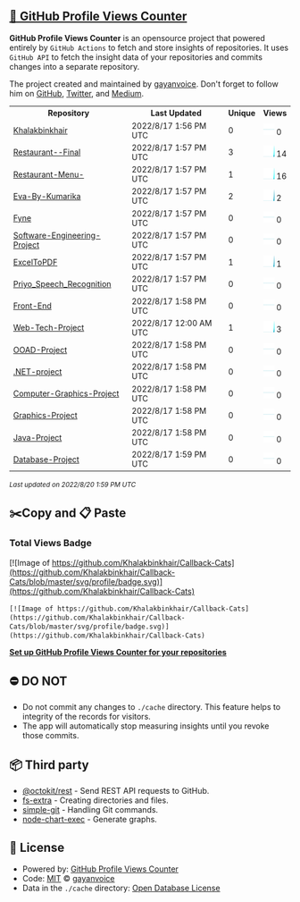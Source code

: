 ## [🚀 GitHub Profile Views Counter](https://github.com/gayanvoice/github-profile-views-counter)
**GitHub Profile Views Counter** is an opensource project that powered entirely by  `GitHub Actions` to fetch and store insights of repositories.
It uses `GitHub API` to fetch the insight data of your repositories and commits changes into a separate repository.

The project created and maintained by [gayanvoice](https://github.com/gayanvoice). Don't forget to follow him on [GitHub](https://github.com/gayanvoice), [Twitter](https://twitter.com/gayanvoice), and [Medium](https://gayanvoice.medium.com/).

<table>
	<tr>
		<th>
			Repository
		</th>
		<th>
			Last Updated
		</th>
		<th>
			Unique
		</th>
		<th>
			Views
		</th>
	</tr>
	<tr>
		<td>
			<a href="https://github.com/Khalakbinkhair/Callback-Cats/tree/master/readme/407408317/year.md">
				Khalakbinkhair
			</a>
		</td>
		<td>
			2022/8/17 1:56 PM UTC
		</td>
		<td>
			0
		</td>
		<td>
			<img alt="Response time graph" src="https://github.com/Khalakbinkhair/Callback-Cats/raw/master/graph/407408317/small/year.png" height="20"> 0
		</td>
	</tr>
	<tr>
		<td>
			<a href="https://github.com/Khalakbinkhair/Callback-Cats/tree/master/readme/522584461/year.md">
				Restaurant--Final
			</a>
		</td>
		<td>
			2022/8/17 1:57 PM UTC
		</td>
		<td>
			3
		</td>
		<td>
			<img alt="Response time graph" src="https://github.com/Khalakbinkhair/Callback-Cats/raw/master/graph/522584461/small/year.png" height="20"> 14
		</td>
	</tr>
	<tr>
		<td>
			<a href="https://github.com/Khalakbinkhair/Callback-Cats/tree/master/readme/518557125/year.md">
				Restaurant-Menu-
			</a>
		</td>
		<td>
			2022/8/17 1:57 PM UTC
		</td>
		<td>
			1
		</td>
		<td>
			<img alt="Response time graph" src="https://github.com/Khalakbinkhair/Callback-Cats/raw/master/graph/518557125/small/year.png" height="20"> 16
		</td>
	</tr>
	<tr>
		<td>
			<a href="https://github.com/Khalakbinkhair/Callback-Cats/tree/master/readme/507641972/year.md">
				Eva-By-Kumarika
			</a>
		</td>
		<td>
			2022/8/17 1:57 PM UTC
		</td>
		<td>
			2
		</td>
		<td>
			<img alt="Response time graph" src="https://github.com/Khalakbinkhair/Callback-Cats/raw/master/graph/507641972/small/year.png" height="20"> 2
		</td>
	</tr>
	<tr>
		<td>
			<a href="https://github.com/Khalakbinkhair/Callback-Cats/tree/master/readme/507631258/year.md">
				Fyne
			</a>
		</td>
		<td>
			2022/8/17 1:57 PM UTC
		</td>
		<td>
			0
		</td>
		<td>
			<img alt="Response time graph" src="https://github.com/Khalakbinkhair/Callback-Cats/raw/master/graph/507631258/small/year.png" height="20"> 0
		</td>
	</tr>
	<tr>
		<td>
			<a href="https://github.com/Khalakbinkhair/Callback-Cats/tree/master/readme/300688842/year.md">
				Software-Engineering-Project
			</a>
		</td>
		<td>
			2022/8/17 1:57 PM UTC
		</td>
		<td>
			0
		</td>
		<td>
			<img alt="Response time graph" src="https://github.com/Khalakbinkhair/Callback-Cats/raw/master/graph/300688842/small/year.png" height="20"> 0
		</td>
	</tr>
	<tr>
		<td>
			<a href="https://github.com/Khalakbinkhair/Callback-Cats/tree/master/readme/503048328/year.md">
				ExcelToPDF
			</a>
		</td>
		<td>
			2022/8/17 1:57 PM UTC
		</td>
		<td>
			1
		</td>
		<td>
			<img alt="Response time graph" src="https://github.com/Khalakbinkhair/Callback-Cats/raw/master/graph/503048328/small/year.png" height="20"> 1
		</td>
	</tr>
	<tr>
		<td>
			<a href="https://github.com/Khalakbinkhair/Callback-Cats/tree/master/readme/499577588/year.md">
				Priyo_Speech_Recognition
			</a>
		</td>
		<td>
			2022/8/17 1:57 PM UTC
		</td>
		<td>
			0
		</td>
		<td>
			<img alt="Response time graph" src="https://github.com/Khalakbinkhair/Callback-Cats/raw/master/graph/499577588/small/year.png" height="20"> 0
		</td>
	</tr>
	<tr>
		<td>
			<a href="https://github.com/Khalakbinkhair/Callback-Cats/tree/master/readme/497902208/year.md">
				Front-End
			</a>
		</td>
		<td>
			2022/8/17 1:58 PM UTC
		</td>
		<td>
			0
		</td>
		<td>
			<img alt="Response time graph" src="https://github.com/Khalakbinkhair/Callback-Cats/raw/master/graph/497902208/small/year.png" height="20"> 0
		</td>
	</tr>
	<tr>
		<td>
			<a href="https://github.com/Khalakbinkhair/Callback-Cats/tree/master/readme/439682851/year.md">
				Web-Tech-Project
			</a>
		</td>
		<td>
			2022/8/17 12:00 AM UTC
		</td>
		<td>
			1
		</td>
		<td>
			<img alt="Response time graph" src="https://github.com/Khalakbinkhair/Callback-Cats/raw/master/graph/439682851/small/year.png" height="20"> 3
		</td>
	</tr>
	<tr>
		<td>
			<a href="https://github.com/Khalakbinkhair/Callback-Cats/tree/master/readme/235547834/year.md">
				OOAD-Project
			</a>
		</td>
		<td>
			2022/8/17 1:58 PM UTC
		</td>
		<td>
			0
		</td>
		<td>
			<img alt="Response time graph" src="https://github.com/Khalakbinkhair/Callback-Cats/raw/master/graph/235547834/small/year.png" height="20"> 0
		</td>
	</tr>
	<tr>
		<td>
			<a href="https://github.com/Khalakbinkhair/Callback-Cats/tree/master/readme/366320873/year.md">
				.NET-project
			</a>
		</td>
		<td>
			2022/8/17 1:58 PM UTC
		</td>
		<td>
			0
		</td>
		<td>
			<img alt="Response time graph" src="https://github.com/Khalakbinkhair/Callback-Cats/raw/master/graph/366320873/small/year.png" height="20"> 0
		</td>
	</tr>
	<tr>
		<td>
			<a href="https://github.com/Khalakbinkhair/Callback-Cats/tree/master/readme/326898187/year.md">
				Computer-Graphics-Project
			</a>
		</td>
		<td>
			2022/8/17 1:58 PM UTC
		</td>
		<td>
			0
		</td>
		<td>
			<img alt="Response time graph" src="https://github.com/Khalakbinkhair/Callback-Cats/raw/master/graph/326898187/small/year.png" height="20"> 0
		</td>
	</tr>
	<tr>
		<td>
			<a href="https://github.com/Khalakbinkhair/Callback-Cats/tree/master/readme/321035532/year.md">
				Graphics-Project
			</a>
		</td>
		<td>
			2022/8/17 1:58 PM UTC
		</td>
		<td>
			0
		</td>
		<td>
			<img alt="Response time graph" src="https://github.com/Khalakbinkhair/Callback-Cats/raw/master/graph/321035532/small/year.png" height="20"> 0
		</td>
	</tr>
	<tr>
		<td>
			<a href="https://github.com/Khalakbinkhair/Callback-Cats/tree/master/readme/320902941/year.md">
				Java-Project
			</a>
		</td>
		<td>
			2022/8/17 1:58 PM UTC
		</td>
		<td>
			0
		</td>
		<td>
			<img alt="Response time graph" src="https://github.com/Khalakbinkhair/Callback-Cats/raw/master/graph/320902941/small/year.png" height="20"> 0
		</td>
	</tr>
	<tr>
		<td>
			<a href="https://github.com/Khalakbinkhair/Callback-Cats/tree/master/readme/320901397/year.md">
				Database-Project
			</a>
		</td>
		<td>
			2022/8/17 1:59 PM UTC
		</td>
		<td>
			0
		</td>
		<td>
			<img alt="Response time graph" src="https://github.com/Khalakbinkhair/Callback-Cats/raw/master/graph/320901397/small/year.png" height="20"> 0
		</td>
	</tr>
</table>

<small><i>Last updated on 2022/8/20 1:59 PM UTC</i></small>

## ✂️Copy and 📋 Paste
### Total Views Badge
[![Image of https://github.com/Khalakbinkhair/Callback-Cats](https://github.com/Khalakbinkhair/Callback-Cats/blob/master/svg/profile/badge.svg)](https://github.com/Khalakbinkhair/Callback-Cats)

```readme
[![Image of https://github.com/Khalakbinkhair/Callback-Cats](https://github.com/Khalakbinkhair/Callback-Cats/blob/master/svg/profile/badge.svg)](https://github.com/Khalakbinkhair/Callback-Cats)
```
[**Set up GitHub Profile Views Counter for your repositories**](https://github.com/gayanvoice/github-profile-views-counter)
## ⛔ DO NOT
- Do not commit any changes to `./cache` directory. This feature helps to integrity of the records for visitors.
- The app will automatically stop measuring insights until you revoke those commits.
## 📦 Third party

- [@octokit/rest](https://www.npmjs.com/package/@octokit/rest) - Send REST API requests to GitHub.
- [fs-extra](https://www.npmjs.com/package/fs-extra) - Creating directories and files.
- [simple-git](https://www.npmjs.com/package/simple-git) - Handling Git commands.
- [node-chart-exec](https://www.npmjs.com/package/node-chart-exec) - Generate graphs.
## 📄 License
- Powered by: [GitHub Profile Views Counter](https://github.com/gayanvoice/github-profile-views-counter)
- Code: [MIT](./LICENSE) © [gayanvoice](https://github.com/gayanvoice)
- Data in the `./cache` directory: [Open Database License](https://opendatacommons.org/licenses/odbl/1-0/)